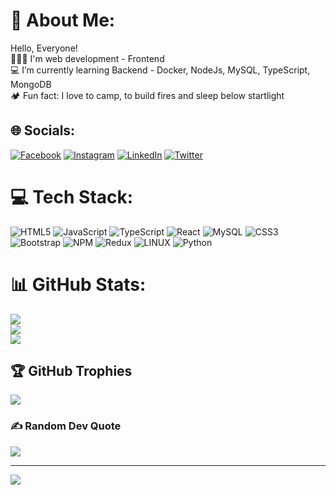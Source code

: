 # 💫 About Me:
Hello, Everyone!<br> 🧑🏽‍💻 I'm  web development - Frontend<br> 💻 I’m currently learning Backend - Docker, NodeJs, MySQL, TypeScript, MongoDB<br> 🏕️ Fun fact: I love to camp, to build fires and sleep below startlight


## 🌐 Socials:
[![Facebook](https://img.shields.io/badge/Facebook-%231877F2.svg?logo=Facebook&logoColor=white)](https://facebook.com/thiago.manhaes.900) [![Instagram](https://img.shields.io/badge/Instagram-%23E4405F.svg?logo=Instagram&logoColor=white)](https://instagram.com/othiagomanhaes) [![LinkedIn](https://img.shields.io/badge/LinkedIn-%230077B5.svg?logo=linkedin&logoColor=white)](https://www.linkedin.com/in/thiago-manhaes/) [![Twitter](https://img.shields.io/badge/Twitter-%231DA1F2.svg?logo=Twitter&logoColor=white)](https://twitter.com/othiagomanhaes) 

# 💻 Tech Stack:
![HTML5](https://img.shields.io/badge/html5-%23E34F26.svg?style=for-the-badge&logo=html5&logoColor=white) ![JavaScript](https://img.shields.io/badge/javascript-%23323330.svg?style=for-the-badge&logo=javascript&logoColor=%23F7DF1E) ![TypeScript](https://img.shields.io/badge/typescript-%23007ACC.svg?style=for-the-badge&logo=typescript&logoColor=white) ![React](https://img.shields.io/badge/react-%2320232a.svg?style=for-the-badge&logo=react&logoColor=%2361DAFB) ![MySQL](https://img.shields.io/badge/mysql-%2300f.svg?style=for-the-badge&logo=mysql&logoColor=white) ![CSS3](https://img.shields.io/badge/css3-%231572B6.svg?style=for-the-badge&logo=css3&logoColor=white) ![Bootstrap](https://img.shields.io/badge/bootstrap-%23563D7C.svg?style=for-the-badge&logo=bootstrap&logoColor=white) ![NPM](https://img.shields.io/badge/NPM-%23000000.svg?style=for-the-badge&logo=npm&logoColor=white) ![Redux](https://img.shields.io/badge/redux-%23593d88.svg?style=for-the-badge&logo=redux&logoColor=white) ![LINUX](https://img.shields.io/badge/Linux-FCC624?style=for-the-badge&logo=linux&logoColor=black) ![Python](https://img.shields.io/badge/python-3670A0?style=for-the-badge&logo=python&logoColor=ffdd54)
# 📊 GitHub Stats:
![](https://github-readme-stats.vercel.app/api?username=othiagomanhaes&theme=dark&hide_border=false&include_all_commits=false&count_private=false)<br/>
![](https://github-readme-streak-stats.herokuapp.com/?user=othiagomanhaes&theme=dark&hide_border=false)<br/>
![](https://github-readme-stats.vercel.app/api/top-langs/?username=othiagomanhaes&theme=dark&hide_border=false&include_all_commits=false&count_private=false&layout=compact)

## 🏆 GitHub Trophies
![](https://github-profile-trophy.vercel.app/?username=othiagomanhaes&theme=radical&no-frame=false&no-bg=true&margin-w=4)

### ✍️ Random Dev Quote
![](https://quotes-github-readme.vercel.app/api?type=horizontal&theme=radical)

---
[![](https://visitcount.itsvg.in/api?id=othiagomanhaes&icon=0&color=0)](https://visitcount.itsvg.in)

<!-- Proudly created with GPRM ( https://gprm.itsvg.in ) -->
